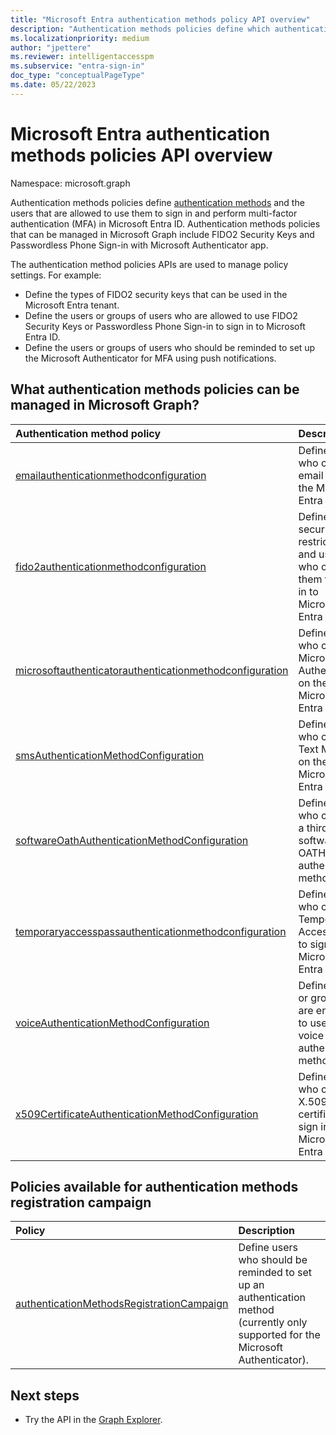 ```yaml
---
title: "Microsoft Entra authentication methods policy API overview"
description: "Authentication methods policies define which authentication methods can be used by users in Azure AD."
ms.localizationpriority: medium
author: "jpettere"
ms.reviewer: intelligentaccesspm
ms.subservice: "entra-sign-in"
doc_type: "conceptualPageType"
ms.date: 05/22/2023
---
```


# Microsoft Entra authentication methods policies API overview

Namespace: microsoft.graph

Authentication methods policies define [authentication methods](authenticationmethods-overview.md) and the users that are allowed to use them to sign in and perform multi-factor authentication (MFA) in Microsoft Entra ID. Authentication methods policies that can be managed in Microsoft Graph include FIDO2 Security Keys and Passwordless Phone Sign-in with Microsoft Authenticator app.

The authentication method policies APIs are used to manage policy settings. For example:

* Define the types of FIDO2 security keys that can be used in the Microsoft Entra tenant.
* Define the users or groups of users who are allowed to use FIDO2 Security Keys or Passwordless Phone Sign-in to sign in to Microsoft Entra ID.
* Define the users or groups of users who should be reminded to set up the Microsoft Authenticator for MFA using push notifications.

## What authentication methods policies can be managed in Microsoft Graph?

|Authentication method policy       | Description |
|:---------------------------|:------------|
|[emailauthenticationmethodconfiguration](emailauthenticationmethodconfiguration.md)|Define users who can use email OTP on the Microsoft Entra tenant.|
|[fido2authenticationmethodconfiguration](fido2authenticationmethodconfiguration.md)| Define FIDO2 security key restrictions and users who can use them to sign in to Microsoft Entra ID.|
|[microsoftauthenticatorauthenticationmethodconfiguration](microsoftauthenticatorauthenticationmethodconfiguration.md)|Define users who can use Microsoft Authenticator on the Microsoft Entra tenant.|
|[smsAuthenticationMethodConfiguration](smsAuthenticationMethodConfiguration.md)| Defines users who can use Text Message on the Microsoft Entra tenant.|
|[softwareOathAuthenticationMethodConfiguration](softwareOathAuthenticationMethodConfiguration.md)|Defines users who can use a third-party software OATH authentication method.|
|[temporaryaccesspassauthenticationmethodconfiguration](temporaryaccesspassauthenticationmethodconfiguration.md)|Defines users who can use Temporary Access Pass to sign in to Microsoft Entra ID.|
|[voiceAuthenticationMethodConfiguration](voiceAuthenticationMethodConfiguration.md)|Defines users or groups that are enabled to use the voice call authentication method.|
|[x509CertificateAuthenticationMethodConfiguration](x509CertificateAuthenticationMethodConfiguration.md)|Defines users who can use X.509 certificate to sign in to Microsoft Entra ID.|

## Policies available for authentication methods registration campaign

|Policy       | Description |
|:---------------------------|:------------|
|[authenticationMethodsRegistrationCampaign](authenticationmethodsregistrationcampaign.md)| Define users who should be reminded to set up an authentication method (currently only supported for the Microsoft Authenticator).|

## Next steps

* Try the API in the [Graph Explorer](https://developer.microsoft.com/graph/graph-explorer).
